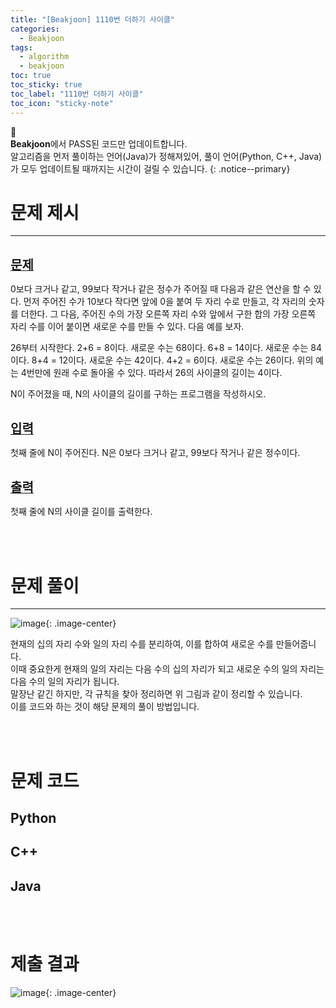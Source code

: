```yaml
---
title: "[Beakjoon] 1110번 더하기 사이클"
categories:
  - Beakjoon
tags:
  - algorithm
  - beakjoon
toc: true
toc_sticky: true
toc_label: "1110번 더하기 사이클"
toc_icon: "sticky-note"
---
```


📣<br>
**Beakjoon**에서 PASS된 코드만 업데이트합니다.<br>
알고리즘을 먼저 풀이하는 언어(Java)가 정해져있어, 
풀이 언어(Python, C++, Java)가 모두 업데이트될 때까지는 시간이 걸릴 수 있습니다.
{: .notice--primary}

# 문제 제시

---

<br>
<b><u><span style="font-size:20px">문제</span></u></b>

0보다 크거나 같고, 99보다 작거나 같은 정수가 주어질 때 다음과 같은 연산을 할 수 있다. 먼저 주어진 수가 10보다 작다면 앞에 0을 붙여 두 자리 수로 만들고, 각 자리의 숫자를 더한다. 그 다음, 주어진 수의 가장 오른쪽 자리 수와 앞에서 구한 합의 가장 오른쪽 자리 수를 이어 붙이면 새로운 수를 만들 수 있다. 다음 예를 보자.<br>

26부터 시작한다. 2+6 = 8이다. 새로운 수는 68이다. 6+8 = 14이다. 새로운 수는 84이다. 8+4 = 12이다. 새로운 수는 42이다. 4+2 = 6이다. 새로운 수는 26이다. 위의 예는 4번만에 원래 수로 돌아올 수 있다. 따라서 26의 사이클의 길이는 4이다.<br>

N이 주어졌을 때, N의 사이클의 길이를 구하는 프로그램을 작성하시오.<br>

<br>
<b><u><span style="font-size:20px">입력</span></u></b>

첫째 줄에 N이 주어진다. N은 0보다 크거나 같고, 99보다 작거나 같은 정수이다.

<br>
<b><u><span style="font-size:20px">출력</span></u></b>

첫째 줄에 N의 사이클 길이를 출력한다.

<br>
<br>

# 문제 풀이

---

![image](https://user-images.githubusercontent.com/45550607/107785623-277aa780-6d90-11eb-86ad-d845e4321704.png){: .image-center}

현재의 십의 자리 수와 일의 자리 수를 분리하여, 이를 합하여 새로운 수를 만들어줍니다.<br>
이때 중요한게 현재의 일의 자리는 다음 수의 십의 자리가 되고 새로운 수의 일의 자리는 다음 수의 일의 자리가 됩니다.<br>
말장난 같긴 하지만, 각 규칙을 찾아 정리하면 위 그림과 같이 정리할 수 있습니다.<br>
이를 코드와 하는 것이 해당 문제의 풀이 방법입니다.<br>

<br>
<br>

# 문제 코드

## Python

<script src="https://gist.github.com/eona1301/c9075658dff70185ee489086a0a6f458.js"></script>

## C++

<script src="https://gist.github.com/eona1301/228194ff1f9e55ccb6cc150be93c9616.js"></script>

## Java

<script src="https://gist.github.com/eona1301/d0fccae0a394801655e0420f9bc128b9.js"></script>

<br>
<br>

# 제출 결과

![image](https://user-images.githubusercontent.com/45550607/107787925-18492900-6d93-11eb-8c92-127d91b5fa31.png){: .image-center}

